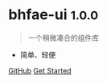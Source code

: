 <!-- _coverpage.md -->


# bhfae-ui <small>1.0.0</small>
> 一个稍微凑合的组件库
- 简单、轻便

[GitHub](http://10.10.200.202/fe/bhfae-ui.git)
[Get Started](zh-cn/step/start.md)
